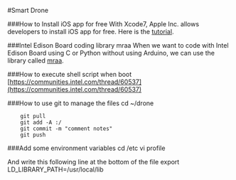 #Smart Drone

###How to Install iOS app for free
With Xcode7, Apple Inc. allows developers to install iOS app for free. Here is the [tutorial](http://bouk.co/blog/sideload-iphone/).

###Intel Edison Board coding library mraa
When we want to code with Intel Edison Board using C or Python without using Arduino, we can use the library called [mraa](https://github.com/intel-iot-devkit/mraa).

###How to execute shell script when boot
[https://communities.intel.com/thread/60537](https://communities.intel.com/thread/60537)

###How to use git to manage the files
        cd ~/drone

        git pull
        git add -A :/
        git commit -m "comment notes"
        git push

###Add some environment variables
        cd /etc
        vi profile

And write this following line at the bottom of the file
        export LD_LIBRARY_PATH=/usr/local/lib
